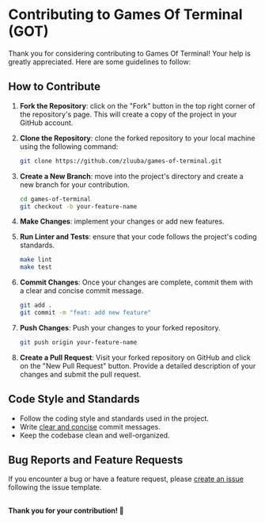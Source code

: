 # Contributing to Games Of Terminal (GOT)

Thank you for considering contributing to Games Of Terminal! Your help is greatly appreciated. Here are some guidelines to follow:

## How to Contribute

1. **Fork the Repository**: click on the "Fork" button in the top right corner of the repository's page. This will create a copy of the project in your GitHub account.

2. **Clone the Repository**: clone the forked repository to your local machine using the following command:
   ```bash
   git clone https://github.com/zluuba/games-of-terminal.git
   ```
3. **Create a New Branch**: move into the project's directory and create a new branch for your contribution.
   ```bash
   cd games-of-terminal
   git checkout -b your-feature-name
   ```
4. **Make Changes**: implement your changes or add new features.
5. **Run Linter and Tests**: ensure that your code follows the project's coding standards.
   ```bash
   make lint
   make test
   ```
6. **Commit Changes**: Once your changes are complete, commit them with a clear and concise commit message.
   ```bash
   git add .
   git commit -m "feat: add new feature"
   ```
7. **Push Changes**: Push your changes to your forked repository.
   ```bash
   git push origin your-feature-name
   ```
8. **Create a Pull Request**: Visit your forked repository on GitHub and click on the "New Pull Request" button. 
   Provide a detailed description of your changes and submit the pull request.


## Code Style and Standards

- Follow the coding style and standards used in the project.
- Write [clear and concise](https://www.conventionalcommits.org/) commit messages.
- Keep the codebase clean and well-organized.


## Bug Reports and Feature Requests

If you encounter a bug or have a feature request, please [create an issue](https://github.com/zluuba/games-of-terminal/tree/main/docs/issue_reporting_guide.md) 
following the issue template.  


##

**Thank you for your contribution! 🚀**
